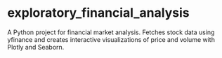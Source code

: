 # exploratory_financial_analysis
A Python project for financial market analysis. Fetches stock data using yfinance and creates interactive visualizations of price and volume with Plotly and Seaborn.
